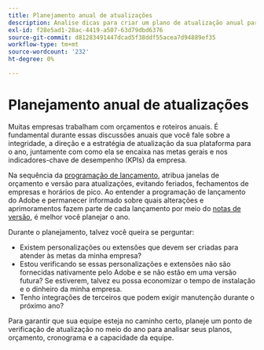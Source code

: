```yaml
---
title: Planejamento anual de atualizações
description: Analise dicas para criar um plano de atualização anual para seu projeto Adobe Commerce ou Magento Open Source.
exl-id: f28e5ad1-28ac-4419-a507-63d79dbd6376
source-git-commit: d81283491447dcad5f38ddf55acea7d94889ef35
workflow-type: tm+mt
source-wordcount: '232'
ht-degree: 0%

---
```


# Planejamento anual de atualizações

Muitas empresas trabalham com orçamentos e roteiros anuais. É fundamental durante essas discussões anuais que você fale sobre a integridade, a direção e a estratégia de atualização da sua plataforma para o ano, juntamente com como ela se encaixa nas metas gerais e nos indicadores-chave de desempenho (KPIs) da empresa.

Na sequência da [programação de lançamento](https://devdocs.magento.com/release/), atribua janelas de orçamento e versão para atualizações, evitando feriados, fechamentos de empresas e horários de pico. Ao entender a programação de lançamento do Adobe e permanecer informado sobre quais alterações e aprimoramentos fazem parte de cada lançamento por meio do [notas de versão](https://devdocs.magento.com/guides/v2.4/release-notes/bk-release-notes.html), é melhor você planejar o ano.

Durante o planejamento, talvez você queira se perguntar:

- Existem personalizações ou extensões que devem ser criadas para atender às metas da minha empresa?
- Estou verificando se essas personalizações e extensões não são fornecidas nativamente pelo Adobe e se não estão em uma versão futura? Se estiverem, talvez eu possa economizar o tempo de instalação e o dinheiro da minha empresa.
- Tenho integrações de terceiros que podem exigir manutenção durante o próximo ano?

Para garantir que sua equipe esteja no caminho certo, planeje um ponto de verificação de atualização no meio do ano para analisar seus planos, orçamento, cronograma e a capacidade da equipe.
